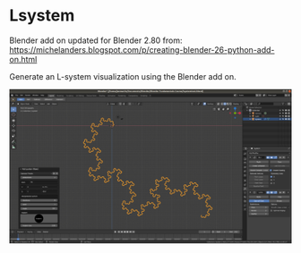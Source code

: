 # Lsystem
Blender add on updated for Blender 2.80 from:
https://michelanders.blogspot.com/p/creating-blender-26-python-add-on.html

Generate an L-system visualization using the Blender add on.

![](Lsystem.png)
